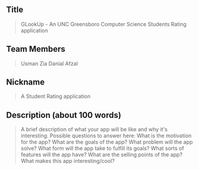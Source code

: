 ## Title

> GLookUp - An UNC Greensboro Computer Science Students Rating application

 

## Team Members

> Usman Zia
> Danial Afzal

 

## Nickname

> A Student Rating application


## Description (about 100 words)

> A brief description of what your app will be like and why it's
> interesting.
> Possible questions to answer here:
> What is the motivation for the app?
> What are the goals of the app?
> What problem will the app solve?
> What form will the app take to fulfill its goals?
> What sorts of features will the app have?
> What are the selling points of the app?
> What makes this app interesting/cool?
